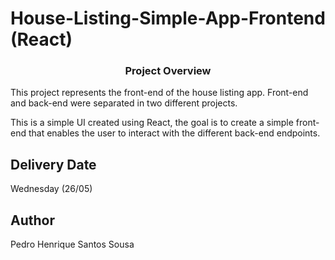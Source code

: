 # House-Listing-Simple-App-Frontend (React)

<p align="center">
    <h3 align="center">Project Overview</h3>
</p>

This project represents the front-end of the house listing app. Front-end and back-end were separated in two different projects.

This is a simple UI created using React, the goal is to create a simple front-end that enables the user to interact with the different back-end endpoints.

## Delivery Date

Wednesday (26/05)

## Author

Pedro Henrique Santos Sousa

